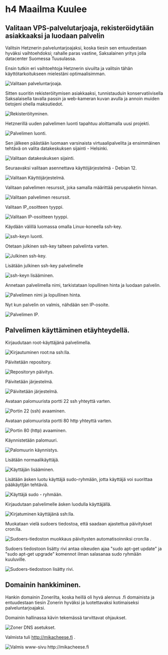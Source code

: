 # h4 Maailma Kuulee


## Valitaan VPS-palvelutarjoaja, rekisteröidytään asiakkaaksi ja luodaan palvelin


Valitsin Hetznerin palveluntarjoajaksi, koska tiesin sen entuudestaan hyväksi vaihtoehdoksi; rahalle paras vastine, Saksalainen yritys jolla datacenter Suomessa Tuusulassa.


Ensin tutkin eri vaihtoehtoja Hetznerin sivuilta ja valitsin tähän käyttötarkoitukseen mielestäni optimaalisimman.


![Valitaan palveluntarjoaja.](https://github.com/mikacheese/linux-servers/blob/imagesh4/1Hetzner.png)


Sitten suoritin rekisteröitymisen asiakkaaksi, tunnistauduin konservatiivisella Saksalaisella tavalla passin ja web-kameran kuvan avulla ja annoin muiden tietojeni ohella maksutiedot.


![Rekisteröityminen.](https://github.com/mikacheese/linux-servers/blob/imagesh4/2TilinLuonti.png)


Hetznerillä uuden palvelimen luonti tapahtuu aloittamalla uusi projekti.


![Palvelimen luonti.](https://github.com/mikacheese/linux-servers/blob/imagesh4/3UudenPalvelimenLuonti.png)


Sen jälkeen päästään luomaan varsinaista virtuaalipalvelita ja ensimmäinen tehtävä on valita datakeskuksen sijainti - Helsinki.


![Valitaan datakeskuksen sijainti.](https://github.com/mikacheese/linux-servers/blob/imagesh4/3DataKeskuksenSijainti.png)


Seuraavaksi valitaan asennettava käyttöjärjestelmä - Debian 12.


![Valitaan Käyttöjärjestelmä.](https://github.com/mikacheese/linux-servers/blob/imagesh4/5Kayttojajestelma.png)


Valitaan palvelimen resurssit, joka samalla määrittää peruspaketin hinnan.


![Valitaan palvelimen resurssit.](https://github.com/mikacheese/linux-servers/blob/imagesh4/6Resurssit.png)


Valitaan IP_osoitteen tyyppi.


![Valitaan IP-osoitteen tyyppi.](https://github.com/mikacheese/linux-servers/blob/imagesh4/7IP_Osoite.png)


Käydään välillä luomassa omalla Linux-koneella ssh-key.


![ssh-keyn luonti.](https://github.com/mikacheese/linux-servers/blob/imagesh4/11shkeyluonti.png)


Otetaan julkinen ssh-key talteen palvelinta varten.


![Julkinen ssh-key.](https://github.com/mikacheese/linux-servers/blob/imagesh4/12Julkinenssh.png)


Lisätään julkinen ssh-key palvelimelle


![ssh-keyn lisääminen.](https://github.com/mikacheese/linux-servers/blob/imagesh4/8SSHKeynLisaaminen.png)


Annetaan palvelimella nimi, tarkistataan lopullinen hinta ja luodaan palvelin.


![Palvelimen nimi ja lopullinen hinta.](https://github.com/mikacheese/linux-servers/blob/imagesh4/8PalvelimenNimiHinta.png)


Nyt kun palvelin on valmis, nähdään sen IP-osoite.


![Palvelimen IP.](https://github.com/mikacheese/linux-servers/blob/imagesh4/10IP.png)


## Palvelimen käyttäminen etäyhteydellä.


Kirjaudutaan root-käyttäjänä palvelimella.


![Kirjautuminen root:na ssh:lla.](https://github.com/mikacheese/linux-servers/blob/imagesh4/14sshkirjautuminen.png)


Päivitetään repository.


![Repositoryn päivitys.](https://github.com/mikacheese/linux-servers/blob/imagesh4/repositorypaivitys.png)


Päivitetään järjestelmä.


![Päivitetään järjestelmä.](https://github.com/mikacheese/linux-servers/blob/imagesh4/paivitys1.png)


Avataan palomuurista portti 22 ssh yhteyttä varten.


![Portin 22 (ssh) avaaminen.](https://github.com/mikacheese/linux-servers/blob/imagesh4/15portti22.png)


Avataan palomuurista portti 80 http yhteyttä varten.


![Portin 80 (http) avaaminen.](https://github.com/mikacheese/linux-servers/blob/imagesh4/16portti80.png)


Käynnistetään palomuuri.


![Palomuurin käynnistys.](https://github.com/mikacheese/linux-servers/blob/imagesh4/palomuuri.png)


Lisätään normaalikäyttäjä.


![Käyttäjän lisääminen.](https://github.com/mikacheese/linux-servers/blob/imagesh4/kayttaja.png)


Lisätään äsken luotu käyttäjä sudo-ryhmään, jotta käyttäjä voi suorittaa pääkäyttjän tehtäviä.


![Käyttäjä sudo - ryhmään.](https://github.com/mikacheese/linux-servers/blob/imagesh4/kayttajasudo.png)


Kirjaudutaan palvelimelle äsken luodulla käyttäjällä.


![Kirjatuminen käyttäjänä ssh:lla.](https://github.com/mikacheese/linux-servers/blob/imagesh4/kirjautuminenml.png)


Muokataan vielä sudoers tiedostoa, että saadaan ajastettua päivitykset cron:lla.


![Sudoers-tiedoston muokkaus päivitysten automatisoinniksi cron:lla .](https://github.com/mikacheese/linux-servers/blob/imagesh4/sudoerstiedostonmuokkaus.png)


Sudoers tiedostoon lisätty rivi antaa oikeuden ajaa "sudo apt-get update" ja "sudo apt-get upgrade" komennot ilman salasanaa sudo ryhmään kuuluville.


![Sudoers-tiedostoon lisätty rivi.](https://github.com/mikacheese/linux-servers/blob/imagesh4/sudoers.png)


## Domainin hankkiminen.


Hankin domainin Zonerilta, koska heillä oli hyvä alennus .fi domainista ja entuudestaan tiesin Zonerin hyväksi ja luotettavaksi kotimaiseksi palveluntarjoajaksi.


Domainin hallinassa kävin tekemässä tarvittavat ohjaukset.


![Zoner DNS asetukset.](https://github.com/mikacheese/linux-servers/blob/imagesh4/DNS.png)


Valmista tuli http://mikacheese.fi .


![Valmis www-sivu http://mikacheese.fi ](https://github.com/mikacheese/linux-servers/blob/imagesh4/websivu.png)
